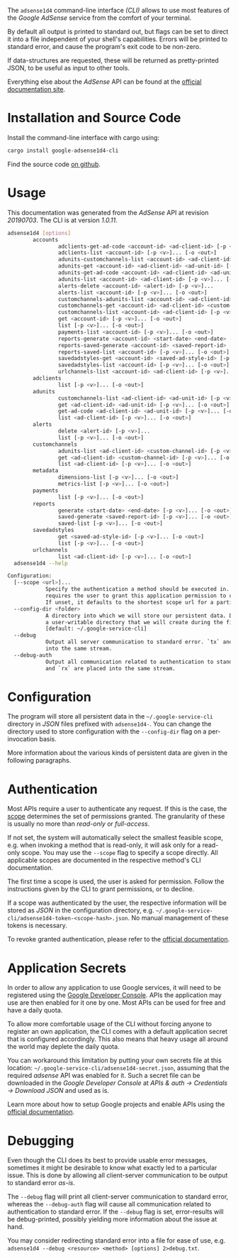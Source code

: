 <!---
DO NOT EDIT !
This file was generated automatically from 'src/mako/cli/README.md.mako'
DO NOT EDIT !
-->
The `adsense1d4` command-line interface *(CLI)* allows to use most features of the *Google AdSense* service from the comfort of your terminal.

By default all output is printed to standard out, but flags can be set to direct it into a file independent of your shell's
capabilities. Errors will be printed to standard error, and cause the program's exit code to be non-zero.

If data-structures are requested, these will be returned as pretty-printed JSON, to be useful as input to other tools.

Everything else about the *AdSense* API can be found at the
[official documentation site](https://developers.google.com/adsense/management/).

# Installation and Source Code

Install the command-line interface with cargo using:

```bash
cargo install google-adsense1d4-cli
```

Find the source code [on github](https://github.com/Byron/google-apis-rs/tree/master/gen/adsense1d4-cli).

# Usage

This documentation was generated from the *AdSense* API at revision *20190703*. The CLI is at version *1.0.11*.

```bash
adsense1d4 [options]
        accounts
                adclients-get-ad-code <account-id> <ad-client-id> [-p <v>]... [-o <out>]
                adclients-list <account-id> [-p <v>]... [-o <out>]
                adunits-customchannels-list <account-id> <ad-client-id> <ad-unit-id> [-p <v>]... [-o <out>]
                adunits-get <account-id> <ad-client-id> <ad-unit-id> [-p <v>]... [-o <out>]
                adunits-get-ad-code <account-id> <ad-client-id> <ad-unit-id> [-p <v>]... [-o <out>]
                adunits-list <account-id> <ad-client-id> [-p <v>]... [-o <out>]
                alerts-delete <account-id> <alert-id> [-p <v>]...
                alerts-list <account-id> [-p <v>]... [-o <out>]
                customchannels-adunits-list <account-id> <ad-client-id> <custom-channel-id> [-p <v>]... [-o <out>]
                customchannels-get <account-id> <ad-client-id> <custom-channel-id> [-p <v>]... [-o <out>]
                customchannels-list <account-id> <ad-client-id> [-p <v>]... [-o <out>]
                get <account-id> [-p <v>]... [-o <out>]
                list [-p <v>]... [-o <out>]
                payments-list <account-id> [-p <v>]... [-o <out>]
                reports-generate <account-id> <start-date> <end-date> [-p <v>]... [-o <out>]
                reports-saved-generate <account-id> <saved-report-id> [-p <v>]... [-o <out>]
                reports-saved-list <account-id> [-p <v>]... [-o <out>]
                savedadstyles-get <account-id> <saved-ad-style-id> [-p <v>]... [-o <out>]
                savedadstyles-list <account-id> [-p <v>]... [-o <out>]
                urlchannels-list <account-id> <ad-client-id> [-p <v>]... [-o <out>]
        adclients
                list [-p <v>]... [-o <out>]
        adunits
                customchannels-list <ad-client-id> <ad-unit-id> [-p <v>]... [-o <out>]
                get <ad-client-id> <ad-unit-id> [-p <v>]... [-o <out>]
                get-ad-code <ad-client-id> <ad-unit-id> [-p <v>]... [-o <out>]
                list <ad-client-id> [-p <v>]... [-o <out>]
        alerts
                delete <alert-id> [-p <v>]...
                list [-p <v>]... [-o <out>]
        customchannels
                adunits-list <ad-client-id> <custom-channel-id> [-p <v>]... [-o <out>]
                get <ad-client-id> <custom-channel-id> [-p <v>]... [-o <out>]
                list <ad-client-id> [-p <v>]... [-o <out>]
        metadata
                dimensions-list [-p <v>]... [-o <out>]
                metrics-list [-p <v>]... [-o <out>]
        payments
                list [-p <v>]... [-o <out>]
        reports
                generate <start-date> <end-date> [-p <v>]... [-o <out>]
                saved-generate <saved-report-id> [-p <v>]... [-o <out>]
                saved-list [-p <v>]... [-o <out>]
        savedadstyles
                get <saved-ad-style-id> [-p <v>]... [-o <out>]
                list [-p <v>]... [-o <out>]
        urlchannels
                list <ad-client-id> [-p <v>]... [-o <out>]
  adsense1d4 --help

Configuration:
  [--scope <url>]...
            Specify the authentication a method should be executed in. Each scope
            requires the user to grant this application permission to use it.
            If unset, it defaults to the shortest scope url for a particular method.
  --config-dir <folder>
            A directory into which we will store our persistent data. Defaults to
            a user-writable directory that we will create during the first invocation.
            [default: ~/.google-service-cli]
  --debug
            Output all server communication to standard error. `tx` and `rx` are placed
            into the same stream.
  --debug-auth
            Output all communication related to authentication to standard error. `tx`
            and `rx` are placed into the same stream.

```

# Configuration

The program will store all persistent data in the `~/.google-service-cli` directory in *JSON* files prefixed with `adsense1d4-`.  You can change the directory used to store configuration with the `--config-dir` flag on a per-invocation basis.

More information about the various kinds of persistent data are given in the following paragraphs.

# Authentication

Most APIs require a user to authenticate any request. If this is the case, the [scope][scopes] determines the 
set of permissions granted. The granularity of these is usually no more than *read-only* or *full-access*.

If not set, the system will automatically select the smallest feasible scope, e.g. when invoking a
method that is read-only, it will ask only for a read-only scope. 
You may use the `--scope` flag to specify a scope directly. 
All applicable scopes are documented in the respective method's CLI documentation.

The first time a scope is used, the user is asked for permission. Follow the instructions given 
by the CLI to grant permissions, or to decline.

If a scope was authenticated by the user, the respective information will be stored as *JSON* in the configuration
directory, e.g. `~/.google-service-cli/adsense1d4-token-<scope-hash>.json`. No manual management of these tokens
is necessary.

To revoke granted authentication, please refer to the [official documentation][revoke-access].

# Application Secrets

In order to allow any application to use Google services, it will need to be registered using the 
[Google Developer Console][google-dev-console]. APIs the application may use are then enabled for it
one by one. Most APIs can be used for free and have a daily quota.

To allow more comfortable usage of the CLI without forcing anyone to register an own application, the CLI
comes with a default application secret that is configured accordingly. This also means that heavy usage
all around the world may deplete the daily quota.

You can workaround this limitation by putting your own secrets file at this location: 
`~/.google-service-cli/adsense1d4-secret.json`, assuming that the required *adsense* API 
was enabled for it. Such a secret file can be downloaded in the *Google Developer Console* at 
*APIs & auth -> Credentials -> Download JSON* and used as is.

Learn more about how to setup Google projects and enable APIs using the [official documentation][google-project-new].


# Debugging

Even though the CLI does its best to provide usable error messages, sometimes it might be desirable to know
what exactly led to a particular issue. This is done by allowing all client-server communication to be 
output to standard error *as-is*.

The `--debug` flag will print all client-server communication to standard error, whereas the `--debug-auth` flag
will cause all communication related to authentication to standard error.
If the `--debug` flag is set, error-results will be debug-printed, possibly yielding more information about the 
issue at hand.

You may consider redirecting standard error into a file for ease of use, e.g. `adsense1d4 --debug <resource> <method> [options] 2>debug.txt`.


[scopes]: https://developers.google.com/+/api/oauth#scopes
[revoke-access]: http://webapps.stackexchange.com/a/30849
[google-dev-console]: https://console.developers.google.com/
[google-project-new]: https://developers.google.com/console/help/new/